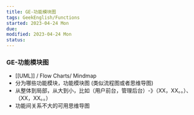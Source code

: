 ```yaml
---
title: GE-功能模块图
tags: GeekEnglish/Functions
started: 2023-04-24 Mon
due: 
modified: 2023-04-24 Mon
status: 
---
```

### GE-功能模块图 
- [[UML]] / Flow Charts/ Mindmap
- 分为哪些功能模块，功能模块图 (类似流程图或者思维导图)
- 从整体到局部，从大到小，比如（用户前台，管理后台）-》（XX，XX。。）、（XX，XX。。）
- 功能间关系不大的可用思维导图